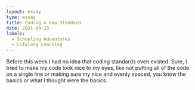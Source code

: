 ```yaml
---
layout: essay
type: essay
title: Coding a new Standard
date: 2021-09-23
labels:
  - Schooling Adventures
  - Lifelong Learning
---
```


Before this week I had no idea that coding standards even existed. Sure, I tried to make my code look nice to my eyes, like not putting all of the code on a single line or making sure my nice and evenly spaced, you know the basics or what I thought were the basics.
